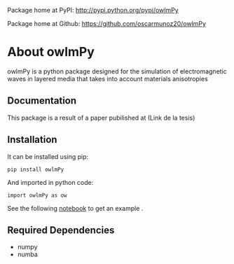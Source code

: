 Package home at PyPI: http://pypi.python.org/pypi/owlmPy

Package home at Github: https://github.com/oscarmunoz20/owlmPy

# About owlmPy
owlmPy is a python package designed for the simulation of electromagnetic waves in layered media that takes into account materials anisotropies

## Documentation
This package is a result of a paper pubilished at  (Link de la tesis)

## Installation
It can be installed using pip:

    pip install owlmPy

And imported in python code:

    import owlmPy as ow

See the following <a href="https://github.com/oscarmunoz20/owlmPy/blob/master/ow_example.ipynb" >notebook</a> to get an example . 

## Required Dependencies
- numpy
- numba
